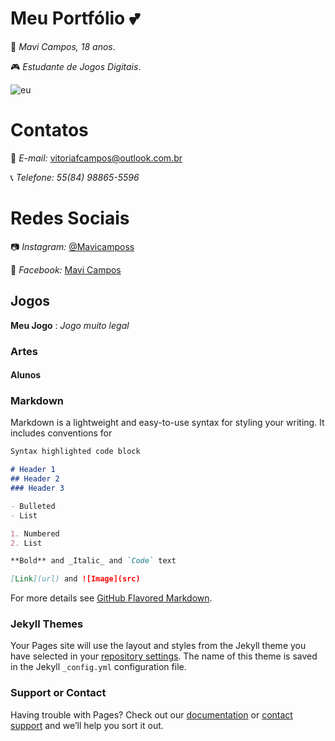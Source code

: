  #  Meu Portfólio :two_hearts:

:woman: _Mavi Campos, 18 anos_.

:video_game: _Estudante de Jogos Digitais_.


![eu](https://scontent.frec10-1.fna.fbcdn.net/v/t1.0-9/48406740_1075974062574434_1245792213808447488_n.jpg?_nc_cat=103&_nc_ht=scontent.frec10-1.fna&oh=a887712b187400b8a7c9174746337aee&oe=5CD67B09)


# Contatos 

:love_letter: *E-mail:* [vitoriafcampos@outlook.com.br](https://outlook.live.com/mail/inbox) 

:telephone_receiver: *Telefone:* _55(84) 98865-5596_

# Redes Sociais

:camera: *Instagram:* [@Mavicamposs](https://www.instagram.com/)

:busts_in_silhouette: *Facebook:* [Mavi Campos](https://www.facebook.com/)

## Jogos

**Meu Jogo** : _Jogo muito legal_


### Artes


#### Alunos




### Markdown

Markdown is a lightweight and easy-to-use syntax for styling your writing. It includes conventions for

```markdown
Syntax highlighted code block

# Header 1
## Header 2
### Header 3

- Bulleted
- List

1. Numbered
2. List

**Bold** and _Italic_ and `Code` text

[Link](url) and ![Image](src)
```

For more details see [GitHub Flavored Markdown](https://guides.github.com/features/mastering-markdown/).

### Jekyll Themes

Your Pages site will use the layout and styles from the Jekyll theme you have selected in your [repository settings](https://github.com/MaviCampos/MaviCampos.github.io/settings). The name of this theme is saved in the Jekyll `_config.yml` configuration file.

### Support or Contact

Having trouble with Pages? Check out our [documentation](https://help.github.com/categories/github-pages-basics/) or [contact support](https://github.com/contact) and we’ll help you sort it out.

